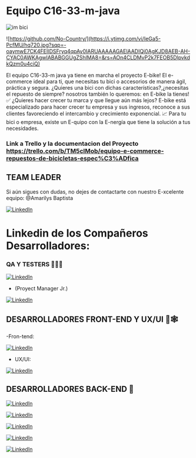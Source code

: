 
# Equipo C16-33-m-java

![im bici](https://github.com/No-Country/c16-33-m-java/assets/159567884/d11c1263-db5e-4389-bc43-f98bdf5f4765)

![https://github.com/No-Country/](https://i.ytimg.com/vi/IeGa5-PcfMU/hq720.jpg?sqp=-oaymwE7CK4FEIIDSFryq4qpAy0IARUAAAAAGAElAADIQj0AgKJD8AEB-AH-CYAC0AWKAgwIABABGGUgZShlMA8=&rs=AOn4CLDMvP2k7FEOB5DlpvkdkQzm0u4ciQ)

El equipo C16-33-m java ya tiene en marcha el proyecto E-bike! 
El e-commerce ideal para ti, que necesitas tu bici o accesorios de manera ágil, práctica y segura. ¿Quieres una bici con dichas características?,¿necesitas el repuesto de siempre? nosotros también lo queremos: en E-bike la tienes! :white_check_mark:
¿Quieres hacer crecer tu marca y que llegue aún más lejos? E-bike está especializado para hacer crecer tu empresa y sus ingresos, reconoce a sus clientes favoreciendo el intercambio y crecimiento exponencial. :chart_with_upwards_trend:
Para tu bici o empresa, existe un E-quipo con la E-nergía que tiene la solución a tus necesidades.


### Link a  Trello y la documentacion del Proyecto https://trello.com/b/TM5clMob/equipo-e-commerce-repuestos-de-bicicletas-espec%C3%ADfica


## TEAM LEADER
Si aún sigues con dudas, no dejes de contactarte con nuestro E-xcelente equipo:
@Amarilys Baptista

 [![LinkedIn](https://img.shields.io/badge/LinkedIn-Amarilys_Baptista-0077B5?style=for-the-badge&logo=linkedin&logoColor=white&labelColor=101010)](https://www.linkedin.com/in/ve-amarilys-baptista/)


# Linkedin de los Compañeros Desarrolladores:
### QA Y TESTERS 🧪✅🏁
[![LinkedIn](https://img.shields.io/badge/LinkedIn-Zulay_Peraza-0077B5?style=for-the-badge&logo=linkedin&logoColor=white&labelColor=101010)](https://www.linkedin.com/in/zulayperaza/)

-   (Proyect Manager Jr.)

[![LinkedIn](https://img.shields.io/badge/LinkedIn-Sabrina_Cecilia_Garcia-0077B5?style=for-the-badge&logo=linkedin&logoColor=white&labelColor=101010)](https://www.linkedin.com/in/sabrina-cecilia-garcia-28a61b23/)

## DESARROLLADORES FRONT-END Y UX/UI 🍭🕸️


-Fron-tend:

[![LinkedIn](https://img.shields.io/badge/LinkedIn-Maria_Milagros_Robles-0077B5?style=for-the-badge&logo=linkedin&logoColor=white&labelColor=101010)](https://www.linkedin.com/in/roblesmar/)

- UX/UI:

[![LinkedIn](https://img.shields.io/badge/LinkedIn-Martin_Covella-0077B5?style=for-the-badge&logo=linkedin&logoColor=white&labelColor=101010)](https://www.linkedin.com/in/martin-covella/)

## DESARROLLADORES BACK-END 🍵


[![LinkedIn](https://img.shields.io/badge/LinkedIn-Lucia_Romano-0077B5?style=for-the-badge&logo=linkedin&logoColor=white&labelColor=101010)](https://www.linkedin.com/in/luciarmn/)

[![LinkedIn](https://img.shields.io/badge/LinkedIn-Axel_Garrido-0077B5?style=for-the-badge&logo=linkedin&logoColor=white&labelColor=101010)](https://www.linkedin.com/in/axelgarrido/)

[![LinkedIn](https://img.shields.io/badge/LinkedIn-Gian_Carlos_Paucar_Cortez-0077B5?style=for-the-badge&logo=linkedin&logoColor=white&labelColor=101010)](https://www.linkedin.com/in/gian-pc/)

[![LinkedIn](https://img.shields.io/badge/LinkedIn-Angel_Recoder-0077B5?style=for-the-badge&logo=linkedin&logoColor=white&labelColor=101010)](https://www.linkedin.com/in/angel-recoder-5262b7193/)

[![LinkedIn](https://img.shields.io/badge/LinkedIn-Alejandro_Rey_Vera-0077B5?style=for-the-badge&logo=linkedin&logoColor=white&labelColor=101010)](https://www.linkedin.com/in/alejandro-rey-vera-64b932210?lipi=urn%3Ali%3Apage%3Ad_flagship3_profile_view_base_contact_details%3BkLZd5wDXSdONOItireNkPA%3D%3D)


